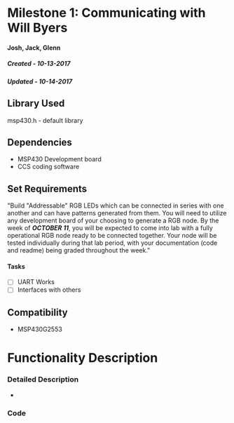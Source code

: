 # Milestone 1: Communicating with Will Byers
#### Josh, Jack, Glenn
##### Created - 10-13-2017
##### Updated - 10-14-2017

## Library Used
msp430.h - default library

## Dependencies
* MSP430 Development board
* CCS coding software

## Set Requirements
"Build "Addressable" RGB LEDs which can be connected in series with one another and can have patterns generated from them. You will need to utilize any development board of your choosing to generate a RGB node. By the week of _**OCTOBER 11**_, you will be expected to come into lab with a fully operational RGB node ready to be connected together. Your node will be tested individually during that lab period, with your documentation (code and readme) being graded throughout the week."

#### Tasks
* [ ] UART Works
* [ ] Interfaces with others

## Compatibility
* MSP430G2553

# Functionality Description

### Detailed Description

* 

### Code
```C

```

